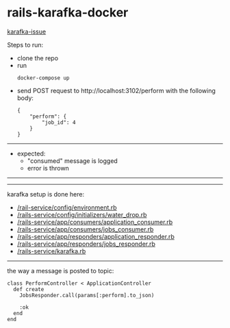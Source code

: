 # rails-karafka-docker

[karafka-issue](https://github.com/karafka/karafka/issues/541)

Steps to run:
* clone the repo
* run 
  ```
  docker-compose up
  ```
* send POST request to http://localhost:3102/perform with the following body:
  ```
  {
	  "perform": {
		  "job_id": 4
	  }
  }
  ```
---

* expected:
   * "consumed" message is logged
   * error is thrown
------
------
karafka setup is done here:

* [/rail-service/config/environment.rb](rails-service/config/environment.rb)
* [/rails-service/config/initializers/water_drop.rb](/rails-service/config/initializers/water_drop.rb)
* [/rails-service/app/consumers/application_consumer.rb](/rails-service/app/consumers/application_consumer.rb)
* [/rails-service/app/consumers/jobs_consumer.rb](/rails-service/app/consumers/jobs_consumer.rb)
* [/rails-service/app/responders/application_responder.rb](/rails-service/app/responders/application_responder.rb) 
* [/rails-service/app/responders/jobs_responder.rb](/rails-service/app/responders/jobs_responder.rb)
* [/rails-service/karafka.rb](/rails-service/karafka.rb)

---
the way a message is posted to topic:
```
class PerformController < ApplicationController
  def create
    JobsResponder.call(params[:perform].to_json)

    :ok
  end
end
```
